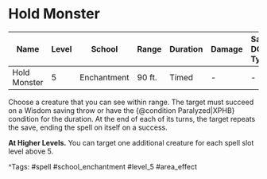 # Hold Monster

| Name | Level | School | Range | Duration | Damage | Save DC & Type |
|------|-------|--------|-------|----------|--------|----------------|
| Hold Monster | 5 | Enchantment | 90 ft. | Timed | - | - |

Choose a creature that you can see within range. The target must succeed on a Wisdom saving throw or have the {@condition Paralyzed|XPHB} condition for the duration. At the end of each of its turns, the target repeats the save, ending the spell on itself on a success.

**At Higher Levels.** You can target one additional creature for each spell slot level above 5.

^Tags: #spell #school_enchantment #level_5 #area_effect